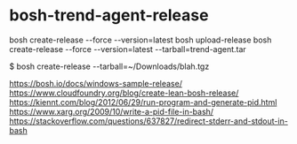 # bosh-trend-agent-release

bosh create-release --force --version=latest
bosh upload-release
bosh create-release --force --version=latest --tarball=trend-agent.tar

$ bosh create-release --tarball=~/Downloads/blah.tgz

https://bosh.io/docs/windows-sample-release/
https://www.cloudfoundry.org/blog/create-lean-bosh-release/
https://kiennt.com/blog/2012/06/29/run-program-and-generate-pid.html
https://www.xarg.org/2009/10/write-a-pid-file-in-bash/
https://stackoverflow.com/questions/637827/redirect-stderr-and-stdout-in-bash
